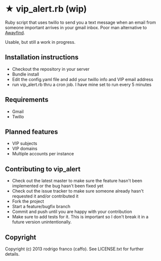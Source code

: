 # ★  vip_alert.rb (wip)

Ruby script that uses twillo to send you a text message when an email from someone important arrives in your gmail inbox. Poor man alternative to [Awayfind](https://www.awayfind.com/).

Usable, but still a work in progress.

## Installation instructions

* Checkout the repository in your server 
* Bundle install
* Edit the config.yaml file and add your twillo info and VIP email address
* run vip_alert.rb thru a cron job. I have mine set to run every 5 minutes

## Requirements

* Gmail 
* Twillo

## Planned features

* VIP subjects
* VIP domains
* Multiple accounts per instance

## Contributing to vip_alert

* Check out the latest master to make sure the feature hasn't been implemented or the bug hasn't been fixed yet
* Check out the issue tracker to make sure someone already hasn't requested it and/or contributed it
* Fork the project
* Start a feature/bugfix branch
* Commit and push until you are happy with your contribution
* Make sure to add tests for it. This is important so I don't break it in a future version unintentionally.

## Copyright

Copyright (c) 2013 rodrigo franco (caffo). See LICENSE.txt for further details.
